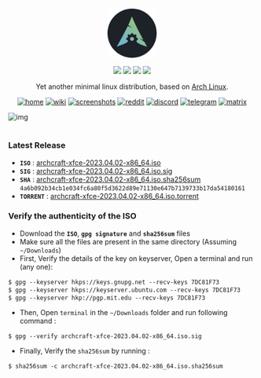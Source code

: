 <p align="center">
  <a href="https://archcraft.io"><img src="https://raw.githubusercontent.com/archcraft-os/archcraft-packages/main/archcraft-artworks/files/logo/png/logo-circle/logo-circle-1.png" height="100" width="100" alt="Archcraft"></a>
</p>

<p align="center">
  <img src="https://img.shields.io/badge/Maintained%3F-Yes-green?style=flat-square">
  <img src="https://img.shields.io/github/downloads/archcraft-os/archcraft-xfce/total?label=downloads&logo=github&color=blue&style=flat-square">
  <img src="https://img.shields.io/github/issues/archcraft-os/archcraft-xfce?color=violet&style=flat-square">
  <img src="https://img.shields.io/github/license/archcraft-os/archcraft-xfce?color=orange&style=flat-square">
</p>

<p align="center">
Yet another minimal linux distribution, based on <a href="https://www.archlinux.org">Arch Linux</a>.
</p>

<p align="center">
  <a href="https://archcraft.io" target="_blank"><img alt="home" src="https://img.shields.io/badge/HOME-blue?style=flat-square"></a>
  <a href="https://wiki.archcraft.io" target="_blank"><img alt="wiki" src="https://img.shields.io/badge/WIKI-blue?style=flat-square"></a>
  <a href="https://archcraft.io/gallery" target="_blank"><img alt="screenshots" src="https://img.shields.io/badge/SCREENSHOTS-blue?style=flat-square"></a>
  <a href="https://www.reddit.com/r/archcraft" target="_blank"><img alt="reddit" src="https://img.shields.io/badge/REDDIT-blue?style=flat-square"></a>
  <a href="https://discord.gg/3PzeJ5S7Pu" target="_blank"><img alt="discord" src="https://img.shields.io/badge/DISCORD-blue?style=flat-square"></a>
  <a href="https://t.me/archcraftos" target="_blank"><img alt="telegram" src="https://img.shields.io/badge/TELEGRAM-blue?style=flat-square"></a>
  <a href="https://matrix.to/#/#archcraft:matrix.org" target="_blank"><img alt="matrix" src="https://img.shields.io/badge/MATRIX-blue?style=flat-square"></a>
</p>

![img](./xfce.gif)

#

### Latest Release

- **`ISO`** : [archcraft-xfce-2023.04.02-x86_64.iso](https://github.com/archcraft-os/archcraft-xfce/releases/download/v23.04/archcraft-xfce-2023.04.02-x86_64.iso)
- **`SIG`** : [archcraft-xfce-2023.04.02-x86_64.iso.sig](https://github.com/archcraft-os/archcraft-xfce/releases/download/v23.04/archcraft-xfce-2023.04.02-x86_64.iso.sig)
- **`SHA`** : [archcraft-xfce-2023.04.02-x86_64.iso.sha256sum](https://github.com/archcraft-os/archcraft-xfce/releases/download/v23.04/archcraft-xfce-2023.04.02-x86_64.iso.sha256sum)
`4a6b092b34cb1e034fc6a80f5d3622d89e71130e647b7139733b17da54180161`
- **`TORRENT`** : [archcraft-xfce-2023.04.02-x86_64.iso.torrent](https://github.com/archcraft-os/archcraft-xfce/releases/download/v23.04/archcraft-xfce-2023.04.02-x86_64.iso.torrent)

### Verify the authenticity of the ISO

- Download the **`ISO`**, **`gpg signature`** and **`sha256sum`** files
- Make sure all the files are present in the same directory (Assuming `~/Downloads`)
- First, Verify the details of the key on keyserver, Open a terminal and run (any one):
```
$ gpg --keyserver hkps://keys.gnupg.net --recv-keys 7DC81F73
$ gpg --keyserver hkps://keyserver.ubuntu.com --recv-keys 7DC81F73
$ gpg --keyserver hkp://pgp.mit.edu --recv-keys 7DC81F73
```

- Then, Open `terminal` in the `~/Downloads` folder and run following command :
```
$ gpg --verify archcraft-xfce-2023.04.02-x86_64.iso.sig
```

- Finally, Verify the `sha256sum` by running :
```
$ sha256sum -c archcraft-xfce-2023.04.02-x86_64.iso.sha256sum
```
